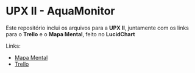 # UPX II - AquaMonitor

Este repositório inclui os arquivos para a **UPX II**, juntamente com os links para o **Trello** e o **Mapa Mental**, feito no **LucidChart**

Links:

- [Mapa Mental](https://lucid.app/documents/view/da5d8d82-b37d-4445-b8fb-7d12bd65cad6)
- [Trello](https://trello.com/b/yug5tgFw/quadro-principal)
